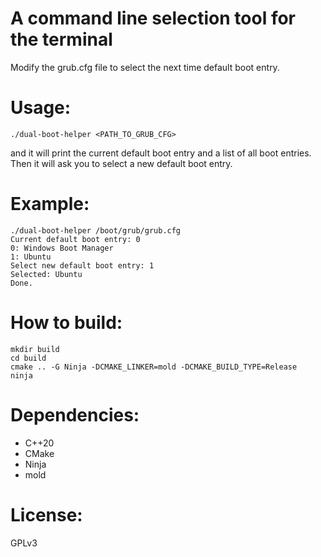 # A command line selection tool for the terminal

Modify the grub.cfg file to select the next time default boot entry.

# Usage:
```
./dual-boot-helper <PATH_TO_GRUB_CFG>
```

and it will print the current default boot entry and a list of all boot entries. Then it will ask you to select a new default boot entry.

# Example:
```
./dual-boot-helper /boot/grub/grub.cfg
Current default boot entry: 0
0: Windows Boot Manager
1: Ubuntu
Select new default boot entry: 1
Selected: Ubuntu
Done.
```

# How to build:
```
mkdir build
cd build
cmake .. -G Ninja -DCMAKE_LINKER=mold -DCMAKE_BUILD_TYPE=Release
ninja
```

# Dependencies:
- C++20
- CMake
- Ninja
- mold

# License:
GPLv3

